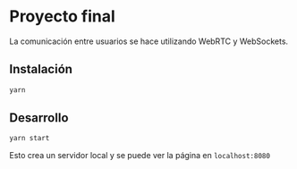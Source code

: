 # Proyecto final

La comunicación entre usuarios se hace utilizando WebRTC y WebSockets.

## Instalación

```bash
yarn
```

## Desarrollo

```bash
yarn start
```

Esto crea un servidor local y se puede ver la página en `localhost:8080`
